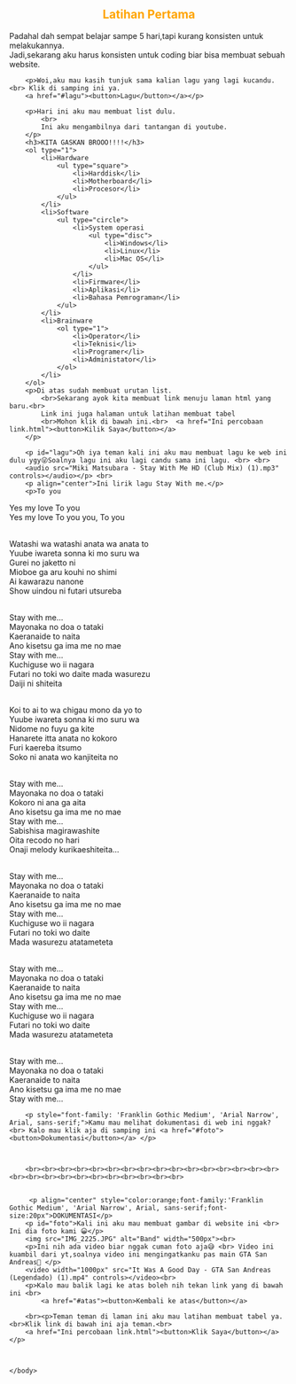 <html>
    <head>
        <title>Latihan lagi ygy</title>
    </head>
    <body>
        <h2 style="text-align:center;color:orange" id="atas">Latihan Pertama</h2>
        <p>Padahal dah sempat belajar sampe 5 hari,tapi kurang konsisten untuk melakukannya.
            <br>
            Jadi,sekarang aku harus konsisten untuk coding biar bisa membuat sebuah website.
        </p>

        <p>Woi,aku mau kasih tunjuk sama kalian lagu yang lagi kucandu.<br> Klik di samping ini ya.
        <a href="#lagu"><button>Lagu</button></a></p>
        
        <p>Hari ini aku mau membuat list dulu.
            <br>
            Ini aku mengambilnya dari tantangan di youtube.
        </p>
        <h3>KITA GASKAN BROOO!!!!</h3>
        <ol type="1">
            <li>Hardware
                <ul type="square">
                    <li>Harddisk</li>
                    <li>Motherboard</li>
                    <li>Procesor</li>
                </ul>
            </li>
            <li>Software
                <ul type="circle">
                    <li>System operasi
                        <ul type="disc">
                            <li>Windows</li>
                            <li>Linux</li>
                            <li>Mac OS</li>
                        </ul>
                    </li>
                    <li>Firmware</li>
                    <li>Aplikasi</li>
                    <li>Bahasa Pemrograman</li>
                </ul>
            </li>
            <li>Brainware
                <ol type="1">
                    <li>Operator</li>
                    <li>Teknisi</li>
                    <li>Programer</li>
                    <li>Administator</li>
                </ol>
            </li>
        </ol>
        <p>Di atas sudah membuat urutan list.
            <br>Sekarang ayok kita membuat link menuju laman html yang baru.<br>
            Link ini juga halaman untuk latihan membuat tabel
            <br>Mohon klik di bawah ini.<br>  <a href="Ini percobaan link.html"><button>Kilik Saya</button></a>
        </p>
        
        <p id="lagu">Oh iya teman kali ini aku mau membuat lagu ke web ini dulu ygy😜Soalnya lagu ini aku lagi candu sama ini lagu. <br> <br>
        <audio src="Miki Matsubara - Stay With Me HD (Club Mix) (1).mp3" controls></audio></p> <br>
        <p align="center">Ini lirik lagu Stay With me.</p>
        <p>To you
Yes my love To you<br>
Yes my love To you you, To you<br><br>

Watashi wa watashi anata wa anata to<br>
Yuube iwareta sonna ki mo suru wa<br>
Gurei no jaketto ni<br>
Mioboe ga aru kouhi no shimi<br>
Ai kawarazu nanone<br>
Show uindou ni futari utsureba<br><br>

Stay with me...<br>
Mayonaka no doa o tataki<br>
Kaeranaide to naita<br>
Ano kisetsu ga ima me no mae<br>
Stay with me...<br>
Kuchiguse wo ii nagara<br>
Futari no toki wo daite mada wasurezu<br>
Daiji ni shiteita<br><br>

Koi to ai to wa chigau mono da yo to<br>
Yuube iwareta sonna ki mo suru wa<br>
Nidome no fuyu ga kite<br>
Hanarete itta anata no kokoro<br>
Furi kaereba itsumo<br>
Soko ni anata wo kanjiteita no<br><br>

Stay with me...<br>
Mayonaka no doa o tataki<br>
Kokoro ni ana ga aita<br>
Ano kisetsu ga ima me no mae<br>
Stay with me...<br>
Sabishisa magirawashite<br>
Oita recodo no hari<br>
Onaji melody kurikaeshiteita...<br><br>

Stay with me...<br>
Mayonaka no doa o tataki<br>
Kaeranaide to naita<br>
Ano kisetsu ga ima me no mae<br>
Stay with me...<br>
Kuchiguse wo ii nagara<br>
Futari no toki wo daite<br>
Mada wasurezu atatameteta<br><br>

Stay with me...<br>
Mayonaka no doa o tataki<br>
Kaeranaide to naita<br>
Ano kisetsu ga ima me no mae<br>
Stay with me...<br>
Kuchiguse wo ii nagara<br>
Futari no toki wo daite<br>
Mada wasurezu atatameteta<br><br>

Stay with me...<br>
Mayonaka no doa o tataki<br>
Kaeranaide to naita<br>
Ano kisetsu ga ima me no mae<br>
Stay with me...<br>
</p>
       
        <p style="font-family: 'Franklin Gothic Medium', 'Arial Narrow', Arial, sans-serif;">Kamu mau melihat dokumentasi di web ini nggak? <br> Kalo mau klik aja di samping ini <a href="#foto"><button>Dokumentasi</button></a> </p>

        

        <br><br><br><br><br><br><br><br><br><br><br><br><br><br><br><br><br><br><br><br><br><br><br><br><br><br><br>
        
        
         <p align="center" style="color:orange;font-family:'Franklin Gothic Medium', 'Arial Narrow', Arial, sans-serif;font-size:20px">DOKUMENTASI</p>
        <p id="foto">Kali ini aku mau membuat gambar di website ini <br> Ini dia foto kami 😀</p>
        <img src="IMG_2225.JPG" alt="Band" width="500px"><br>
        <p>Ini nih ada video biar nggak cuman foto aja😅 <br> Video ini kuambil dari yt,soalnya video ini mengingatkanku pas main GTA San Andreas🤠 </p>
        <video width="1000px" src="It Was A Good Day - GTA San Andreas (Legendado) (1).mp4" controls></video><br>
        <p>Kalo mau balik lagi ke atas boleh nih tekan link yang di bawah ini <br> 
            <a href="#atas"><button>Kembali ke atas</button></a>
</p>

        <br><p>Teman teman di laman ini aku mau latihan membuat tabel ya.<br>Klik link di bawah ini aja teman.<br>
        <a href="Ini percobaan link.html"><button>Klik Saya</button></a></p>
        

      
    </body>
</html>
